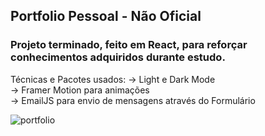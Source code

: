 ## Portfolio Pessoal - Não Oficial
### Projeto terminado, feito em React, para reforçar conhecimentos adquiridos durante estudo.

Técnicas e Pacotes usados:
-> Light e Dark Mode<br>
-> Framer Motion para animações<br>
-> EmailJS para envio de mensagens através do Formulário<br>


![portfolio](https://user-images.githubusercontent.com/99617992/179091580-9c593f37-5798-4d9d-9e34-3650789f3b4a.png)

